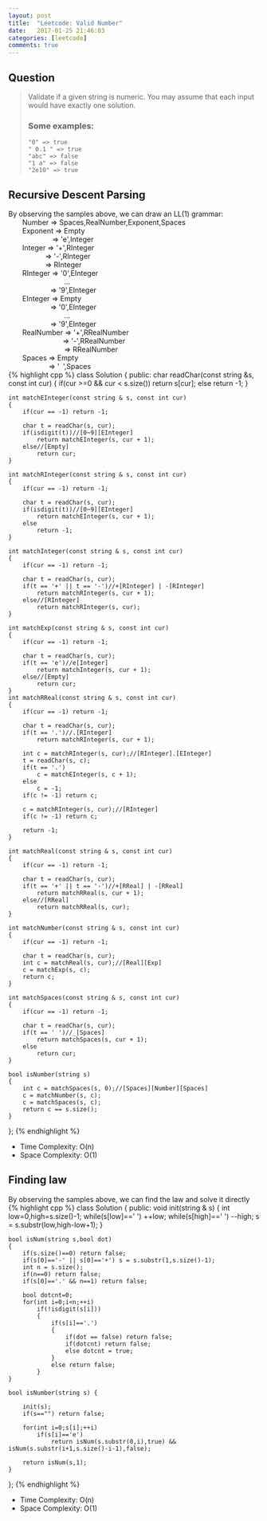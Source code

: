 ```yaml
---
layout: post
title:  "Leetcode: Valid Number"
date:   2017-01-25 21:46:03
categories: [leetcode]
comments: true
---
```




## Question

>Validate if a given string is numeric.
>You may assume that each input would have exactly one solution.
>
> ### Some examples:
>
>     "0" => true
>     " 0.1 " => true
>     "abc" => false
>     "1 a" => false
>     "2e10" => true
>


## Recursive Descent Parsing
By observing the samples above, we can draw an LL(1) grammar:  
&emsp;&emsp;Number => Spaces,RealNumber,Exponent,Spaces  
&emsp;&emsp;Exponent => Empty  
&emsp;&emsp;&emsp;&emsp;&emsp;&emsp; => 'e',Integer  
&emsp;&emsp;Integer => '+',RInteger  
&emsp;&emsp;&emsp;&emsp;&emsp; => '-',RInteger  
&emsp;&emsp;&emsp;&emsp; &emsp;=> RInteger  
&emsp;&emsp;RInteger => '0',EInteger  
&emsp;&emsp;&emsp;&emsp;&emsp;&emsp;&emsp;&emsp;...  
&emsp;&emsp;&emsp;&emsp;&emsp;&emsp;=> '9',EInteger  
&emsp;&emsp;EInteger => Empty  
&emsp;&emsp;&emsp;&emsp;&emsp;&emsp;=> '0',EInteger  
&emsp;&emsp;&emsp;&emsp;&emsp;&emsp;&emsp;&emsp;...  
&emsp;&emsp;&emsp;&emsp;&emsp;&emsp;=> '9',EInteger  
&emsp;&emsp;RealNumber => '+',RRealNumber  
&emsp;&emsp;&emsp;&emsp;&emsp;&emsp;&emsp;&ensp; => '-',RRealNumber  
&emsp;&emsp;&emsp;&emsp;&emsp;&emsp;&emsp;&emsp;=> RRealNumber  
&emsp;&emsp;Spaces => Empty  
&emsp;&emsp;&emsp;&emsp;&emsp;&ensp; => '&ensp;',Spaces  
{% highlight cpp %}
class Solution {
public:
    char readChar(const string &s, const int cur)
    {
        if(cur >=0 && cur < s.size())
            return s[cur];
        else
            return -1;
    }

    int matchEInteger(const string & s, const int cur)
    {
        if(cur == -1) return -1;

        char t = readChar(s, cur);
        if(isdigit(t))//[0~9][EInteger]
            return matchEInteger(s, cur + 1);
        else//[Empty]
            return cur;
    }

    int matchRInteger(const string & s, const int cur)
    {
        if(cur == -1) return -1;

        char t = readChar(s, cur);
        if(isdigit(t))//[0~9][EInteger]
            return matchEInteger(s, cur + 1);
        else
            return -1;
    }

    int matchInteger(const string & s, const int cur)
    {
        if(cur == -1) return -1;

        char t = readChar(s, cur);
        if(t == '+' || t == '-')//+[RInteger] | -[RInteger]
            return matchRInteger(s, cur + 1);
        else//[RInteger]
            return matchRInteger(s, cur);
    }

    int matchExp(const string & s, const int cur)
    {
        if(cur == -1) return -1;

        char t = readChar(s, cur);
        if(t == 'e')//e[Integer]
            return matchInteger(s, cur + 1);
        else//[Empty]
            return cur;
    }
    int matchRReal(const string & s, const int cur)
    {
        if(cur == -1) return -1;

        char t = readChar(s, cur);
        if(t == '.')//.[RInteger]
            return matchRInteger(s, cur + 1);

        int c = matchRInteger(s, cur);//[RInteger].[EInteger]
        t = readChar(s, c);
        if(t == '.')
            c = matchEInteger(s, c + 1);
        else
            c = -1;
        if(c != -1) return c;

        c = matchRInteger(s, cur);//[RInteger]
        if(c != -1) return c;

        return -1;
    }

    int matchReal(const string & s, const int cur)
    {
        if(cur == -1) return -1;

        char t = readChar(s, cur);
        if(t == '+' || t == '-')//+[RReal] | -[RReal]
            return matchRReal(s, cur + 1);
        else//[RReal]
            return matchRReal(s, cur);
    }

    int matchNumber(const string & s, const int cur)
    {
        if(cur == -1) return -1;

        char t = readChar(s, cur);
        int c = matchReal(s, cur);//[Real][Exp]
        c = matchExp(s, c);
        return c;
    }

    int matchSpaces(const string & s, const int cur)
    {
        if(cur == -1) return -1;

        char t = readChar(s, cur);
        if(t == ' ')//_[Spaces]
            return matchSpaces(s, cur + 1);
        else
            return cur;
    }

    bool isNumber(string s)
    {
        int c = matchSpaces(s, 0);//[Spaces][Number][Spaces]
        c = matchNumber(s, c);
        c = matchSpaces(s, c);
        return c == s.size();
    }
};
{% endhighlight %}
- Time Complexity: O(n)
- Space Complexity: O(1)

## Finding law
By observing the samples above, we can find the law and solve it directly
{% highlight cpp %}
class Solution {
public:
    void init(string & s)
    {
        int low=0,high=s.size()-1;
        while(s[low]==' ') ++low;
        while(s[high]==' ') --high;
        s = s.substr(low,high-low+1);
    }

    bool isNum(string s,bool dot)
    {
        if(s.size()==0) return false;
        if(s[0]=='-' || s[0]=='+') s = s.substr(1,s.size()-1);
        int n = s.size();
        if(n==0) return false;
        if(s[0]=='.' && n==1) return false;

        bool dotcnt=0;
        for(int i=0;i<n;++i)
            if(!isdigit(s[i]))
            {
                if(s[i]=='.')
                {
                    if(dot == false) return false;
                    if(dotcnt) return false;
                    else dotcnt = true;
                }
                else return false;
            }
    }

    bool isNumber(string s) {

        init(s);
        if(s=="") return false;

        for(int i=0;s[i];++i)
            if(s[i]=='e')
                return isNum(s.substr(0,i),true) && isNum(s.substr(i+1,s.size()-i-1),false);

        return isNum(s,1);
    }
};
{% endhighlight %}
- Time Complexity: O(n)
- Space Complexity: O(1)
